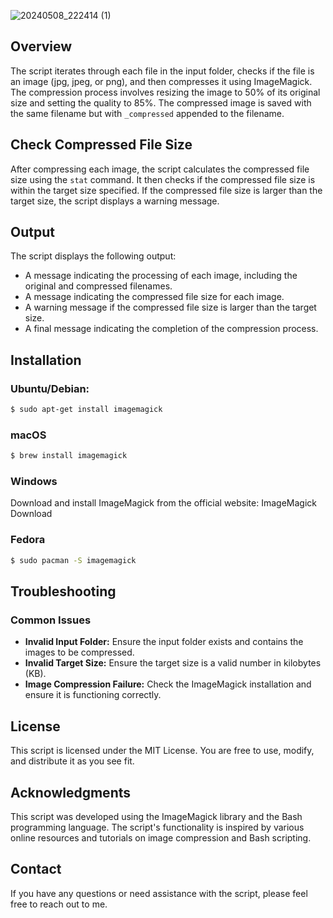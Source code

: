 ![20240508_222414 (1)](https://github.com/askadityapandey/termicture/assets/144938685/b65c3591-a444-4eb7-9785-fe5e082b73bb)


## Overview

The script iterates through each file in the input folder, checks if the file is an image (jpg, jpeg, or png), and then compresses it using ImageMagick. The compression process involves resizing the image to 50% of its original size and setting the quality to 85%. The compressed image is saved with the same filename but with `_compressed` appended to the filename.

## Check Compressed File Size

After compressing each image, the script calculates the compressed file size using the `stat` command. It then checks if the compressed file size is within the target size specified. If the compressed file size is larger than the target size, the script displays a warning message.

## Output

The script displays the following output:

- A message indicating the processing of each image, including the original and compressed filenames.
- A message indicating the compressed file size for each image.
- A warning message if the compressed file size is larger than the target size.
- A final message indicating the completion of the compression process.
## Installation

### Ubuntu/Debian:

```bash
$ sudo apt-get install imagemagick
```

### macOS
```bash 
$ brew install imagemagick
```

### Windows
Download and install ImageMagick from the official website: ImageMagick Download

### Fedora
```bash
$ sudo pacman -S imagemagick
```



## Troubleshooting

### Common Issues

- **Invalid Input Folder:** Ensure the input folder exists and contains the images to be compressed.
- **Invalid Target Size:** Ensure the target size is a valid number in kilobytes (KB).
- **Image Compression Failure:** Check the ImageMagick installation and ensure it is functioning correctly.

## License

This script is licensed under the MIT License. You are free to use, modify, and distribute it as you see fit.

## Acknowledgments

This script was developed using the ImageMagick library and the Bash programming language. The script's functionality is inspired by various online resources and tutorials on image compression and Bash scripting.

## Contact

If you have any questions or need assistance with the script, please feel free to reach out to me.
